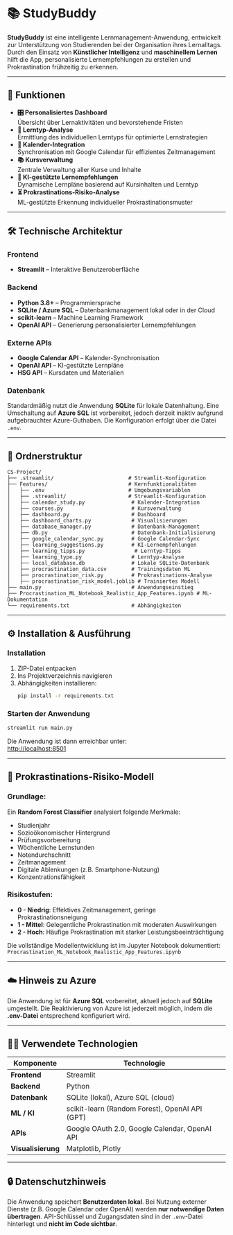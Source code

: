 # 📚 StudyBuddy

**StudyBuddy** ist eine intelligente Lernmanagement-Anwendung, entwickelt zur Unterstützung von Studierenden bei der Organisation ihres Lernalltags. Durch den Einsatz von **Künstlicher Intelligenz** und **maschinellem Lernen** hilft die App, personalisierte Lernempfehlungen zu erstellen und Prokrastination frühzeitig zu erkennen.

---

## 🚀 Funktionen

- **🎛️ Personalisiertes Dashboard**  
  Übersicht über Lernaktivitäten und bevorstehende Fristen
- **🧠 Lerntyp-Analyse**  
  Ermittlung des individuellen Lerntyps für optimierte Lernstrategien
- **📅 Kalender-Integration**  
  Synchronisation mit Google Calendar für effizientes Zeitmanagement
- **📚 Kursverwaltung**  
  Zentrale Verwaltung aller Kurse und Inhalte
- **🤖 KI-gestützte Lernempfehlungen**  
  Dynamische Lernpläne basierend auf Kursinhalten und Lerntyp
- **⏳ Prokrastinations-Risiko-Analyse**  
  ML-gestützte Erkennung individueller Prokrastinationsmuster

---

## 🛠️ Technische Architektur

### Frontend
- **Streamlit** – Interaktive Benutzeroberfläche

### Backend
- **Python 3.8+** – Programmiersprache
- **SQLite / Azure SQL** – Datenbankmanagement lokal oder in der Cloud
- **scikit-learn** – Machine Learning Framework
- **OpenAI API** – Generierung personalisierter Lernempfehlungen

### Externe APIs
- **Google Calendar API** – Kalender-Synchronisation
- **OpenAI API** – KI-gestützte Lernpläne
- **HSG API** – Kursdaten und Materialien

### Datenbank
Standardmäßig nutzt die Anwendung **SQLite** für lokale Datenhaltung. Eine Umschaltung auf **Azure SQL** ist vorbereitet, jedoch derzeit inaktiv aufgrund aufgebrauchter Azure-Guthaben. Die Konfiguration erfolgt über die Datei `.env`.

---

## 📂 Ordnerstruktur

```
CS-Project/
├── .streamlit/                        # Streamlit-Konfiguration
├── Features/                          # Kernfunktionalitäten
│   ├── .env                           # Umgebungsvariablen
│   ├── .streamlit/                    # Streamlit-Konfiguration
│   ├── calendar_study.py               # Kalender-Integration
│   ├── courses.py                      # Kursverwaltung
│   ├── dashboard.py                    # Dashboard
│   ├── dashboard_charts.py             # Visualisierungen
│   ├── database_manager.py             # Datenbank-Management
│   ├── db.py                           # Datenbank-Initialisierung
│   ├── google_calendar_sync.py         # Google Calendar-Sync
│   ├── learning_suggestions.py         # KI-Lernempfehlungen
│   ├── learning_tipps.py                # Lerntyp-Tipps
│   ├── learning_type.py                # Lerntyp-Analyse
│   ├── local_database.db               # Lokale SQLite-Datenbank
│   ├── procrastination_data.csv        # Trainingsdaten ML
│   ├── procrastination_risk.py         # Prokrastinations-Analyse
│   ├── procrastination_risk_model.joblib # Trainiertes Modell
├── main.py                             # Anwendungseinstieg
├── Procrastination_ML_Notebook_Realistic_App_Features.ipynb # ML-Dokumentation
└── requirements.txt                    # Abhängigkeiten
```

---

## ⚙️ Installation & Ausführung

### Installation
1. ZIP-Datei entpacken
2. Ins Projektverzeichnis navigieren
3. Abhängigkeiten installieren:
   ```bash
   pip install -r requirements.txt
   ```

### Starten der Anwendung
```bash
streamlit run main.py
```
Die Anwendung ist dann erreichbar unter:  
[http://localhost:8501](http://localhost:8501)

---

## 🧠 Prokrastinations-Risiko-Modell

### Grundlage:
Ein **Random Forest Classifier** analysiert folgende Merkmale:
- Studienjahr
- Sozioökonomischer Hintergrund
- Prüfungsvorbereitung
- Wöchentliche Lernstunden
- Notendurchschnitt
- Zeitmanagement
- Digitale Ablenkungen (z.B. Smartphone-Nutzung)
- Konzentrationsfähigkeit

### Risikostufen:
- **0 - Niedrig**: Effektives Zeitmanagement, geringe Prokrastinationsneigung
- **1 - Mittel**: Gelegentliche Prokrastination mit moderaten Auswirkungen
- **2 - Hoch**: Häufige Prokrastination mit starker Leistungsbeeinträchtigung

Die vollständige Modellentwicklung ist im Jupyter Notebook dokumentiert:  
`Procrastination_ML_Notebook_Realistic_App_Features.ipynb`

---

## ☁️ Hinweis zu Azure

Die Anwendung ist für **Azure SQL** vorbereitet, aktuell jedoch auf **SQLite** umgestellt. Die Reaktivierung von Azure ist jederzeit möglich, indem die **.env-Datei** entsprechend konfiguriert wird.

---

## 🧑‍💻 Verwendete Technologien

| Komponente        | Technologie                                    |
|-------------------|------------------------------------------------|
| **Frontend**      | Streamlit                                      |
| **Backend**       | Python                                         |
| **Datenbank**     | SQLite (lokal), Azure SQL (cloud)               |
| **ML / KI**       | scikit-learn (Random Forest), OpenAI API (GPT)  |
| **APIs**          | Google OAuth 2.0, Google Calendar, OpenAI API   |
| **Visualisierung**| Matplotlib, Plotly                             |

---

## 🔒 Datenschutzhinweis

Die Anwendung speichert **Benutzerdaten lokal**. Bei Nutzung externer Dienste (z.B. Google Calendar oder OpenAI) werden **nur notwendige Daten übertragen**. API-Schlüssel und Zugangsdaten sind in der `.env`-Datei hinterlegt und **nicht im Code sichtbar**.
